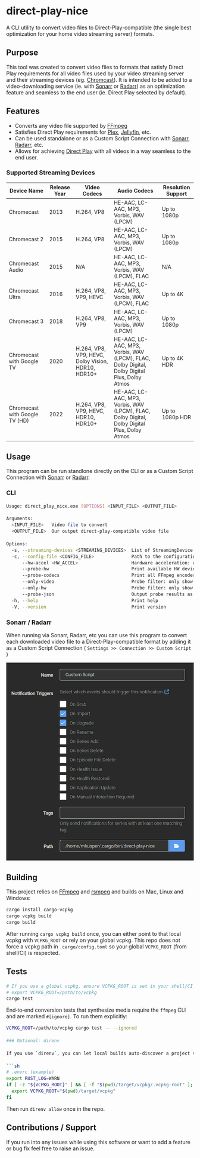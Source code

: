 # direct-play-nice

A CLI utility to convert video files to Direct-Play-compatible (the single best optimization for your home video streaming server) formats.

## Purpose

This tool was created to convert video files to formats that satisfy Direct Play requirements for all video files used by your video streaming server and their streaming devices (eg. [Chromcast](https://developers.google.com/cast/docs/media)). It is intended to be added to a video-downloading service (ie. with [Sonarr](https://wiki.servarr.com/sonarr/custom-scripts) or [Radarr](https://wiki.servarr.com/radarr/custom-scripts)) as an optimization feature and seamless to the end user (ie. Direct Play selected by default).

## Features

- Converts any video file supported by [FFmpeg](https://www.ffmpeg.org/)
- Satisfies Direct Play requirements for [Plex](https://www.plex.tv/), [Jellyfin](https://jellyfin.org/), etc.
- Can be used standalone or as a Custom Script Connection with [Sonarr](https://wiki.servarr.com/sonarr/custom-scripts), [Radarr](https://wiki.servarr.com/radarr/custom-scripts), etc.
- Allows for achieving [Direct Play](https://support.plex.tv/articles/200250387-streaming-media-direct-play-and-direct-stream/) with all videos in a way seamless to the end user.

### Supported Streaming Devices

|Device Name                   |Release Year|Video Codecs                                      |Audio Codecs                                                                                 |Resolution Support|
|------------------------------|------------|--------------------------------------------------|---------------------------------------------------------------------------------------------|------------------|
|Chromecast                    |2013        |H.264, VP8                                        |HE-AAC, LC-AAC, MP3, Vorbis, WAV (LPCM)                                                      |Up to 1080p       |
|Chromecast 2                  |2015        |H.264, VP8                                        |HE-AAC, LC-AAC, MP3, Vorbis, WAV (LPCM)                                                      |Up to 1080p       |
|Chromecast Audio              |2015        |N/A                                               |HE-AAC, LC-AAC, MP3, Vorbis, WAV (LPCM), FLAC                                                |N/A               |
|Chromecast Ultra              |2016        |H.264, VP8, VP9, HEVC                             |HE-AAC, LC-AAC, MP3, Vorbis, WAV (LPCM), FLAC                                                |Up to 4K          |
|Chromecast 3                  |2018        |H.264, VP8, VP9                                   |HE-AAC, LC-AAC, MP3, Vorbis, WAV (LPCM)                                                      |Up to 1080p       |
|Chromecast with Google TV     |2020        |H.264, VP8, VP9, HEVC, Dolby Vision, HDR10, HDR10+|HE-AAC, LC-AAC, MP3, Vorbis, WAV (LPCM), FLAC, Dolby Digital, Dolby Digital Plus, Dolby Atmos|Up to 4K HDR      |
|Chromecast with Google TV (HD)|2022        |H.264, VP8, VP9, HEVC, HDR10, HDR10+              |HE-AAC, LC-AAC, MP3, Vorbis, WAV (LPCM), FLAC, Dolby Digital, Dolby Digital Plus, Dolby Atmos|Up to 1080p HDR   |


## Usage

This program can be run standlone directly on the CLI or as a Custom Script Connection with [Sonarr](https://wiki.servarr.com/sonarr/custom-scripts) or [Radarr](https://wiki.servarr.com/radarr/custom-scripts).

### CLI

``` bash
Usage: direct_play_nice.exe [OPTIONS] <INPUT_FILE> <OUTPUT_FILE>

Arguments:
  <INPUT_FILE>   Video file to convert
  <OUTPUT_FILE>  Our output direct-play-compatible video file

Options:
  -s, --streaming-devices <STREAMING_DEVICES>  List of StreamingDevice
  -c, --config-file <CONFIG_FILE>              Path to the configuration file
      --hw-accel <HW_ACCEL>                    Hardware acceleration: auto|none|nvenc|vaapi|qsv|videotoolbox|amf (default: auto)
      --probe-hw                               Print available HW devices/encoders and exit
      --probe-codecs                           Print all FFmpeg encoders/decoders and exit
      --only-video                             Probe filter: only show video codecs
      --only-hw                                Probe filter: only show hardware-capable codecs
      --probe-json                             Output probe results as JSON
  -h, --help                                   Print help
  -V, --version                                Print version
```

### Sonarr / Radarr

When running via Sonarr, Radarr, etc you can use this program to convert each downloaded video file to a Direct-Play-compatible format by adding it as a Custom Script Connection ( `Settings >> Connection >> Custom Script` )

![Running as a custom script in Sonarr](media/readme/sonarr-add-custom-script.png)

## Building

This project relies on [FFmpeg](https://www.ffmpeg.org/) and [rsmpeg](https://github.com/larksuite/rsmpeg) and builds on Mac, Linux and Windows:

```bash
cargo install cargo-vcpkg
cargo vcpkg build
cargo build
```

After running `cargo vcpkg build` once, you can either point to that local vcpkg with `VCPKG_ROOT` or rely on your global vcpkg. This repo does not force a vcpkg path in `.cargo/config.toml` so your global `VCPKG_ROOT` (from shell/CI) is respected.

## Tests

```bash
# If you use a global vcpkg, ensure VCPKG_ROOT is set in your shell/CI
# export VCPKG_ROOT=/path/to/vcpkg
cargo test
```

End‑to‑end conversion tests that synthesize media require the `ffmpeg` CLI and are marked `#[ignore]`. To run them explicitly:

```bash
VCPKG_ROOT=/path/to/vcpkg cargo test -- --ignored

### Optional: direnv

If you use `direnv`, you can let local builds auto‑discover a project vcpkg checkout:

```sh
# .envrc (example)
export RUST_LOG=WARN
if [ -z "${VCPKG_ROOT}" ] && [ -f "$(pwd)/target/vcpkg/.vcpkg-root" ]; then
  export VCPKG_ROOT="$(pwd)/target/vcpkg"
fi
```
Then run `direnv allow` once in the repo.

## Contributions / Support

If you run into any issues while using this software or want to add a feature or bug fix feel free to raise an issue.
